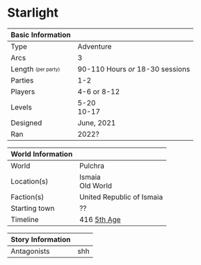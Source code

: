 # Starlight

| Basic Information | |
| - | - |
| Type | Adventure |
| Arcs | 3 |
| Length <sub><sup>(per party)</sup></sub> | 90-110 Hours *or* 18-30 sessions |
| Parties | 1-2 |
| Players | 4-6 or 8-12 |
| Levels | 5-20<br>10-17 |
| Designed | June, 2021 |
| Ran | 2022? |

| World Information | |
| - | - |
| World | Pulchra |
| Location(s) | Ismaia<br>Old World |
| Faction(s) | United Republic of Ismaia |
| Starting town | ?? |
| Timeline | 416 [5th Age](../Events/timeline.md#5th---age-of-the-king) |

| Story Information | |
| - | - |
| Antagonists | shh |
